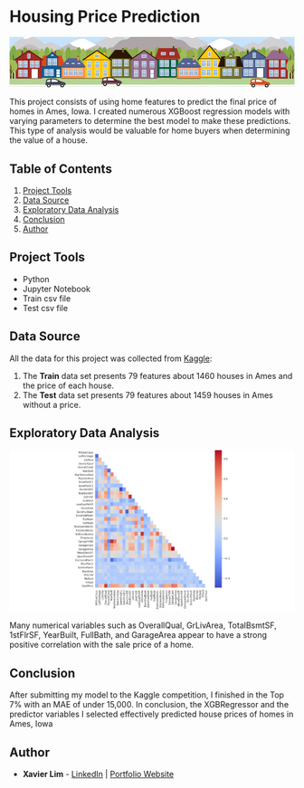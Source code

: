 # Housing Price Prediction
![Header](https://github.com/xavier-lim/housingPricePrediction/blob/master/images/housesbanner.PNG)

This project consists of using home features to predict the final price of homes in Ames, Iowa. I created numerous XGBoost regression models with varying parameters to determine the best model to make these predictions. This type of analysis would be valuable for home buyers when determining the value of a house.


## Table of Contents
1.	[Project Tools](https://github.com/xavier-lim/housingPricePrediction#project-tools)
2.	[Data Source](https://github.com/xavier-lim/housingPricePrediction#data-source)
4.	[Exploratory Data Analysis](https://github.com/xavier-lim/housingPricePrediction#exploratory-data-analysis)
5.	[Conclusion](https://github.com/xavier-lim/housingPricePrediction#conclusion)
7.	[Author](https://github.com/xavier-lim/housingPricePrediction#author)

## Project Tools
*	Python
*	Jupyter Notebook
*	Train csv file
*	Test csv file

## Data Source
All the data for this project was collected from [Kaggle](https://www.kaggle.com/c/home-data-for-ml-course/overview):

1.	The **Train** data set presents 79 features about 1460 houses in Ames and the price of each house.
2.	The **Test** data set presents 79 features about 1459 houses in Ames without a price.



## Exploratory Data Analysis
![EDA](https://github.com/xavier-lim/housingPricePrediction/blob/master/images/correlations.PNG)

Many numerical variables such as OverallQual, GrLivArea, TotalBsmtSF, 1stFlrSF, YearBuilt, FullBath, and GarageArea appear to have a strong positive correlation with the sale price of a home.

## Conclusion
After submitting my model to the Kaggle competition, I finished in the Top 7% with an MAE of under 15,000. In conclusion, the XGBRegressor and the predictor variables I selected effectively predicted house prices of homes in Ames, Iowa


## Author

* **Xavier Lim** - [LinkedIn](https://www.linkedin.com/in/xavier-lim14/) | [Portfolio Website]( https://xavier-lim.github.io/)
